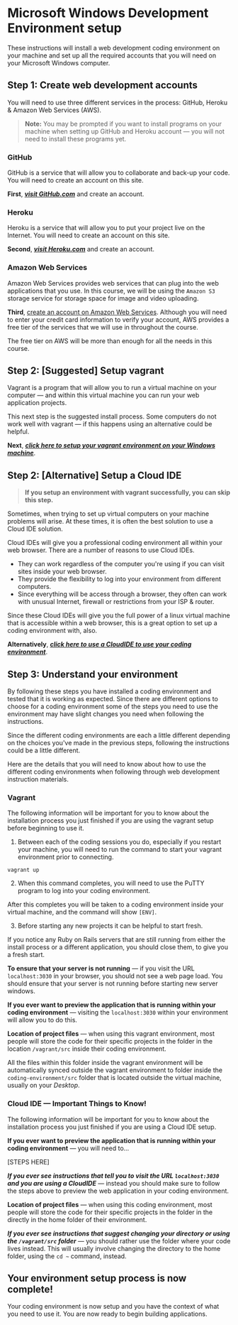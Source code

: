 # Microsoft Windows Development Environment setup

These instructions will install a web development coding environment on your machine and set up all the required accounts that you will need on your Microsoft Windows computer.

## Step 1: Create web development accounts

You will need to use three different services in the process: GitHub, Heroku & Amazon Web Services (AWS).

> **Note:** You may be prompted if you want to install programs on your machine when setting up GitHub and Heroku account — you will not need to install these programs yet.

### GitHub

GitHub is a service that will allow you to collaborate and back-up your code.  You will need to create an account on this site.

**First**,  _**[visit GitHub.com](http://github.com)**_ and create an account.

### Heroku

Heroku is a service that will allow you to put your project live on the Internet.  You will need to create an account on this site.

**Second**, _**[visit Heroku.com](http://Heroku.com)**_ and create an account.


### Amazon Web Services

Amazon Web Services provides web services that can plug into the web applications that you use.  In this course, we will be using the `Amazon S3` storage service for storage space for image and video uploading.

**Third**, [create an account on Amazon Web Services](http://aws.amazon.com/).  Although you will need to enter your credit card information to verify your account, AWS provides a free tier of the services that we will use in throughout the course.

The free tier on AWS will be more than enough for all the needs in this course.

## Step 2: [Suggested] Setup vagrant

Vagrant is a program that will allow you to run a virtual machine on your computer — and within this virtual machine you can run your web application projects.

This next step is the suggested install process.  Some computers do not work well with vagrant — if this happens using an alternative could be helpful.

**Next**, _**[click here to setup your vagrant environment on your Windows machine](windows-vagrant.md)**_.

## Step 2: [Alternative] Setup a Cloud IDE

> **If you setup an environment with vagrant successfully, you can skip this step.**

Sometimes, when trying to set up virtual computers on your machine problems will arise.  At these times, it is often the best solution to use a Cloud IDE solution.

Cloud IDEs will give you a professional coding environment all within your web browser.  There are a number of reasons to use Cloud IDEs.

* They can work regardless of the computer you're using if you can visit sites inside your web browser.
* They provide the flexibility to log into your environment from different computers.
* Since everything will be access through a browser, they often can work with unusual Internet, firewall or restrictions from your ISP & router.

Since these Cloud IDEs will give you the full power of a linux virtual machine that is accessible within a web browser, this is a great option to set up a coding environment with, also.

**Alternatively**, **_[click here to use a CloudIDE to use your coding environment](cloud-ide.md)_**.

## Step 3:  Understand your environment

By following these steps you have installed a coding environment and tested that it is working as expected.  Since there are different options to choose for a coding environment some of the steps you need to use the environment may have slight changes you need when following the instructions.

Since the different coding environments are each a little different depending on the choices you've made in the previous steps, following the instructions could be a little different.

Here are the details that you will need to know about how to use the different coding environments when following through web development instruction materials.

### Vagrant

The following information will be important for you to know about the installation process you just finished if you are using the vagrant setup before beginning to use it.

1. Between each of the coding sessions you do, especially if you restart your machine, you will need to run the command to start your vagrant environment prior to connecting.

```
vagrant up
```

2. When this command completes, you will need to use the PuTTY program to log into your coding environment.

After this completes you will be taken to a coding environment inside your virtual machine, and the command will show `[ENV]`.

3. Before starting any new projects it can be helpful to start fresh.

If you notice any Ruby on Rails servers that are still running from either the install process or a different application, you should close them, to give you a fresh start.

**To ensure that your server is not running** — if you visit the URL `localhost:3030` in your browser, you should not see a web page load.  You should ensure that your server is not running before starting new server windows.

**If you ever want to preview the application that is running within your coding environment** — visiting the `localhost:3030` within your environment will allow you to do this.

**Location of project files** — when using this vagrant environment, most people will store the code for their specific projects in the folder in the location `/vagrant/src` inside their coding environment.

All the files within this folder inside the vagrant environment will be automatically synced outside the vagrant environment to folder inside the `coding-environment/src` folder that is located outside the virtual machine, usually on your _Desktop_.

### Cloud IDE — Important Things to Know!

The following information will be important for you to know about the installation process you just finished if you are using a Cloud IDE setup.

**If you ever want to preview the application that is running within your coding environment** — you will need to...

[STEPS HERE]

_**If you ever see instructions that tell you to visit the URL `localhost:3030` and you are using a CloudIDE**_ — instead you should make sure to follow the steps above to preview the web application in your coding environment.

**Location of project files** — when using this coding environment, most people will store the code for their specific projects in the folder in the directly in the home folder of their environment.

_**If you ever see instructions that suggest changing your directory or using the `/vagrant/src` folder**_ — you should rather use the folder where your code lives instead.  This will usually involve changing the directory to the home folder, using the `cd ~` command, instead.

## Your environment setup process is now complete!

Your coding environment is now setup and you have the context of what you need to use it.  You are now ready to begin building applications.